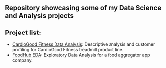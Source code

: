 ## Repository showcasing some of my Data Science and Analysis projects
## Project list:
- [CardioGood Fitness Data Analysis](https://github.com/bertagnolli/Data-Science-and-Analysis/tree/main/CardioGood%20Fitness%20Data%20Analysis): Descriptive analysis and customer profiling for CardioGood Fitness treadmill product line.
- [FoodHub EDA](https://github.com/bertagnolli/Data-Science-and-Analysis/tree/main/FoodHub%20EDA%20report): Exploratory Data Analysis for a food aggregator app company.

